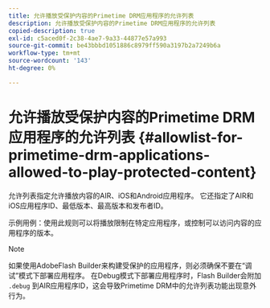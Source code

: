 ```yaml
---
title: 允许播放受保护内容的Primetime DRM应用程序的允许列表
description: 允许播放受保护内容的Primetime DRM应用程序的允许列表
copied-description: true
exl-id: c5aced0f-2c38-4ae7-9a33-44877e57a993
source-git-commit: be43bbbd1051886c8979ff590a3197b2a7249b6a
workflow-type: tm+mt
source-wordcount: '143'
ht-degree: 0%

---
```


# 允许播放受保护内容的Primetime DRM应用程序的允许列表 {#allowlist-for-primetime-drm-applications-allowed-to-play-protected-content}

允许列表指定允许播放内容的AIR、iOS和Android应用程序。 它还指定了AIR和iOS应用程序ID、最低版本、最高版本和发布者ID。

示例用例：使用此规则可以将播放限制在特定应用程序，或控制可以访问内容的应用程序的版本。

>[!NOTE]
>
>如果使用AdobeFlash Builder来构建受保护的应用程序，则必须确保不要在“调试”模式下部署应用程序。 在Debug模式下部署应用程序时，Flash Builder会附加 `.debug` 到AIR应用程序ID，这会导致Primetime DRM中的允许列表功能出现意外行为。
